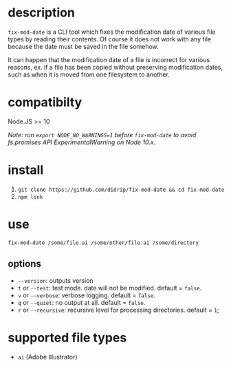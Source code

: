 # description

`fix-mod-date` is a CLI tool which fixes the modification date of various file types by reading their contents. Of course it does not work with any file because the date must be saved in the file somehow.

It can happen that the modification date of a file is incorrect for various reasons, ex. if a file has been copied without preserving modification dates, such as when it is moved from one filesystem to another.

# compatibilty

Node.JS >= 10

*Note: run `export NODE_NO_WARNINGS=1` before `fix-mod-date` to avoid fs.promises API ExperimentalWarning on Node 10.x.*

# install

1. `git clone https://github.com/didrip/fix-mod-date && cd fix-mod-date`
2. `npm link`

# use

`fix-mod-date /some/file.ai /some/other/file.ai /some/directory`

## options

- `--version`: outputs version
- `t` or `--test`: test mode. date will not be modified. default = `false`.
- `v` or `--verbose`: verbose logging. default = `false`.
- `q` or `--quiet`: no output at all. default = `false`.
- `r` or `--recursive`: recursive level for processing directories. default = `1`;

# supported file types

- `ai` (Adobe Illustrator)
